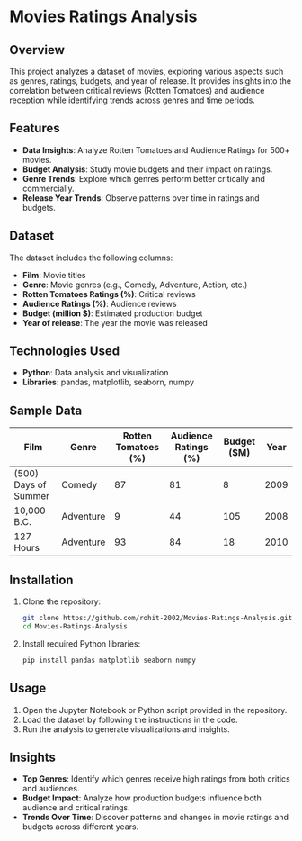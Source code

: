# Movies Ratings Analysis

## Overview
This project analyzes a dataset of movies, exploring various aspects such as genres, ratings, budgets, and year of release. It provides insights into the correlation between critical reviews (Rotten Tomatoes) and audience reception while identifying trends across genres and time periods.

## Features
- **Data Insights**: Analyze Rotten Tomatoes and Audience Ratings for 500+ movies.
- **Budget Analysis**: Study movie budgets and their impact on ratings.
- **Genre Trends**: Explore which genres perform better critically and commercially.
- **Release Year Trends**: Observe patterns over time in ratings and budgets.

## Dataset
The dataset includes the following columns:
- **Film**: Movie titles
- **Genre**: Movie genres (e.g., Comedy, Adventure, Action, etc.)
- **Rotten Tomatoes Ratings (%)**: Critical reviews
- **Audience Ratings (%)**: Audience reviews
- **Budget (million $)**: Estimated production budget
- **Year of release**: The year the movie was released

## Technologies Used
- **Python**: Data analysis and visualization
- **Libraries**: pandas, matplotlib, seaborn, numpy

## Sample Data
| Film                 | Genre     | Rotten Tomatoes (%) | Audience Ratings (%) | Budget ($M) | Year |
|----------------------|-----------|----------------------|-----------------------|-------------|------|
| (500) Days of Summer | Comedy    | 87                   | 81                    | 8           | 2009 |
| 10,000 B.C.          | Adventure | 9                    | 44                    | 105         | 2008 |
| 127 Hours            | Adventure | 93                   | 84                    | 18          | 2010 |

## Installation
1. Clone the repository:
   ```bash
   git clone https://github.com/rohit-2002/Movies-Ratings-Analysis.git
   cd Movies-Ratings-Analysis
2. Install required Python libraries:
   ```bash
   pip install pandas matplotlib seaborn numpy
## Usage
1. Open the Jupyter Notebook or Python script provided in the repository.
2. Load the dataset by following the instructions in the code.
3. Run the analysis to generate visualizations and insights.

## Insights
- **Top Genres**: Identify which genres receive high ratings from both critics and audiences.
- **Budget Impact**: Analyze how production budgets influence both audience and critical ratings.
- **Trends Over Time**: Discover patterns and changes in movie ratings and budgets across different years.

